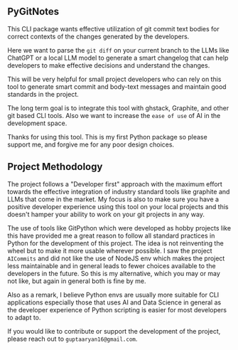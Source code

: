 PyGitNotes
------------

This CLI package wants effective utilization of git commit text bodies for correct contexts of the changes generated by the developers.

Here we want to parse the `git diff` on your current branch to the LLMs like ChatGPT or a local LLM model to generate a smart changelog that can help developers to make effective decisions and understand the changes.

This will be very helpful for small project developers who can rely on this tool to generate smart commit and body-text messages and maintain good standards in the project.

The long term goal is to integrate this tool with ghstack, Graphite, and other git based CLI tools. Also we want to increase the `ease of use` of AI in the development space.

Thanks for using this tool. This is my first Python package so please support me, and forgive me for any poor design choices.


Project Methodology
-------------------

The project follows a "Developer first" approach with the maximum effort towards the effective integration of industry standard tools like graphite and LLMs that come in the market. My focus is also to make sure you have a positive  developer experience using this tool on your local projects and this doesn't hamper your ability to work on your git projects in any way.

The use of tools like GitPython which were developed as hobby projects like this have provided me a great reason to follow all standard practices in Python for the development of this project. The idea is not reinventing the wheel but to make it more usable wherever possible. I saw the project `AICommits` and did not like the use of NodeJS env which makes the project less maintainable and in general leads to fewer choices available to the developers in the future. So this is my alternative, which you may or may not like, but again in general both is fine by me.

Also as a remark, I believe Python envs are usually more suitable for CLI applications especially those that uses AI and Data Science in general as the developer experience of Python scripting is easier for most developers to adapt to.

If you would like to contribute or support the development of the project, please reach out to `guptaaryan16@gmail.com`. 